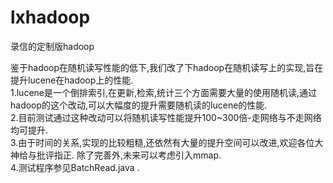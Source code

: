 # lxhadoop
录信的定制版hadoop

鉴于hadoop在随机读写性能的低下,我们改了下hadoop在随机读写上的实现,旨在提升lucene在hadoop上的性能.<br>
1.lucene是一个倒排索引,在更新,检索,统计三个方面需要大量的使用随机读,通过hadoop的这个改动,可以大幅度的提升需要随机读的lucene的性能.<br>
2.目前测试通过这种改动可以将随机读写性能提升100~300倍-走网络与不走网络均可提升.<br>
3.由于时间的关系,实现的比较粗糙,还依然有大量的提升空间可以改进,欢迎各位大神给与批评指正. 除了完善外,未来可以考虑引入mmap.<br>
4.测试程序参见BatchRead.java .<br>
